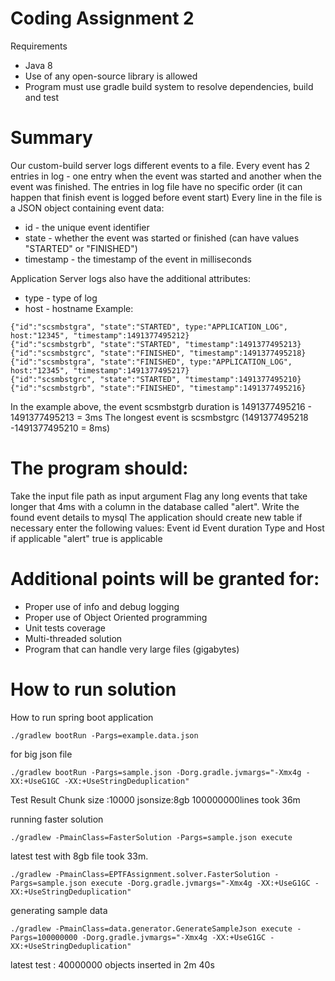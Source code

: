 # Coding Assignment 2

Requirements
* Java 8
* Use of any open-source library is allowed
* Program must use gradle build system to resolve dependencies, build and test

# Summary

Our custom-build server logs different events to a file. Every event has 2 entries in log - one entry when the event was started and another when
the event was finished. The entries in log file have no specific order (it can happen that finish event is logged before event start)
Every line in the file is a JSON object containing event data:
* id - the unique event identifier
* state - whether the event was started or finished (can have values "STARTED" or "FINISHED")
* timestamp - the timestamp of the event in milliseconds

Application Server logs also have the additional attributes:
* type - type of log
* host - hostname
Example:
```
{"id":"scsmbstgra", "state":"STARTED", type:"APPLICATION_LOG",
host:"12345", "timestamp":1491377495212}
{"id":"scsmbstgrb", "state":"STARTED", "timestamp":1491377495213}
{"id":"scsmbstgrc", "state":"FINISHED", "timestamp":1491377495218}
{"id":"scsmbstgra", "state":"FINISHED", type:"APPLICATION_LOG",
host:"12345", "timestamp":1491377495217}
{"id":"scsmbstgrc", "state":"STARTED", "timestamp":1491377495210}
{"id":"scsmbstgrb", "state":"FINISHED", "timestamp":1491377495216}
```
In the example above, the event scsmbstgrb duration is 1491377495216 - 1491377495213 = 3ms
The longest event is scsmbstgrc (1491377495218 -1491377495210 = 8ms)

# The program should:

Take the input file path as input argument
Flag any long events that take longer that 4ms with a column in the database called "alert".
Write the found event details to mysql
The application should create new table if necessary enter the following values:
Event id
Event duration
Type and Host if applicable
"alert" true is applicable

# Additional points will be granted for:

* Proper use of info and debug logging
* Proper use of Object Oriented programming
* Unit tests coverage
* Multi-threaded solution
* Program that can handle very large files (gigabytes)

# How to run solution

How to run spring boot application
```
./gradlew bootRun -Pargs=example.data.json
```
for big json file
```
./gradlew bootRun -Pargs=sample.json -Dorg.gradle.jvmargs="-Xmx4g -XX:+UseG1GC -XX:+UseStringDeduplication"
```
Test Result
Chunk size :10000 jsonsize:8gb 100000000lines took 36m

running faster solution
```
./gradlew -PmainClass=FasterSolution -Pargs=sample.json execute 
```
latest test with 8gb file took 33m. 
```
./gradlew -PmainClass=EPTFAssignment.solver.FasterSolution -Pargs=sample.json execute -Dorg.gradle.jvmargs="-Xmx4g -XX:+UseG1GC -XX:+UseStringDeduplication"
```
generating sample data
```
./gradlew -PmainClass=data.generator.GenerateSampleJson execute -Pargs=100000000 -Dorg.gradle.jvmargs="-Xmx4g -XX:+UseG1GC -XX:+UseStringDeduplication"
```

latest test : 40000000 objects inserted in 2m 40s